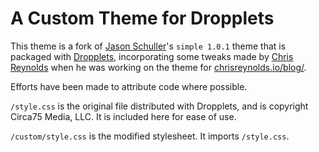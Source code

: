 # A Custom Theme for Dropplets

This theme is a fork of [Jason Schuller][]'s `simple 1.0.1` theme that is packaged with [Dropplets][], incorporating some tweaks made by [Chris Reynolds][] when he was working on the theme for [chrisreynolds.io/blog/][]. 

Efforts have been made to attribute code where possible. 

`/style.css` is the original file distributed with Dropplets, and is copyright Circa75 Media, LLC. It is included here for ease of use. 

`/custom/style.css` is the modified stylesheet. It imports `/style.css`. 

[Dropplets]: http://dropplets.com/
[Jason Schuller]: http://jason.sc/
[Chris Reynolds]: http://chrisreynolds.io/
[chrisreynolds.io/blog/]: http://chrisreynolds.io/blog/
